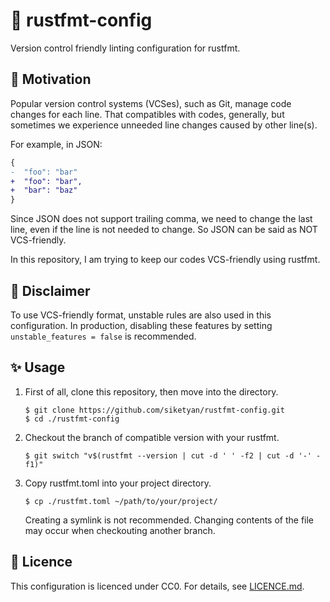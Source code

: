 # 🔧 rustfmt-config
Version control friendly linting configuration for rustfmt.

## 🚀 Motivation
Popular version control systems (VCSes), such as Git, manage code changes for each line.
That compatibles with codes, generally, but sometimes we experience unneeded line changes caused by other line(s).

For example, in JSON:
```diff
{
-  "foo": "bar"
+  "foo": "bar",
+  "bar": "baz"
}
```

Since JSON does not support trailing comma, we need to change the last line, even if the line is not needed to change.
So JSON can be said as NOT VCS-friendly.

In this repository, I am trying to keep our codes VCS-friendly using rustfmt.

## 💉 Disclaimer
To use VCS-friendly format, unstable rules are also used in this configuration.
In production, disabling these features by setting `unstable_features = false` is recommended.

## ✨ Usage
1. First of all, clone this repository, then move into the directory.
   ```console
   $ git clone https://github.com/siketyan/rustfmt-config.git
   $ cd ./rustfmt-config
   ```

1. Checkout the branch of compatible version with your rustfmt.
   ```console
   $ git switch "v$(rustfmt --version | cut -d ' ' -f2 | cut -d '-' -f1)"
   ```

1. Copy rustfmt.toml into your project directory.
   ```console
   $ cp ./rustfmt.toml ~/path/to/your/project/
   ```
   Creating a symlink is not recommended.
   Changing contents of the file may occur when checkouting another branch.

## 📄 Licence
This configuration is licenced under CC0.
For details, see [LICENCE.md](./LICENCE.md).
